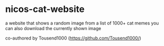 # nicos-cat-website

a website that shows a random image from a list of 1000+ cat memes
you can also download the currently shown image

co-authored by Tousend1000 (https://github.com/Tousend1000/)